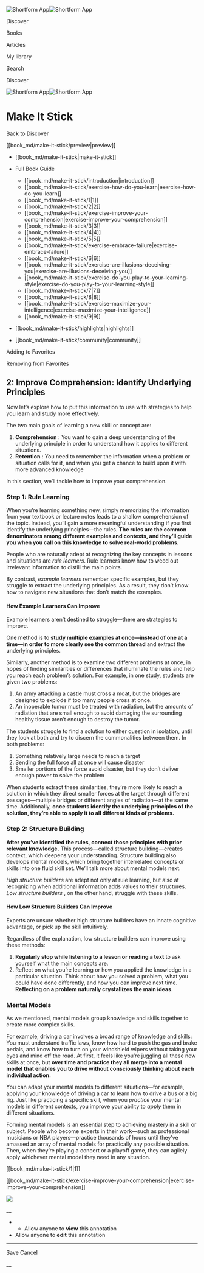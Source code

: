 ![Shortform App](/img/logo.36a2399e.svg)![Shortform App](/img/logo-dark.70c1b072.svg)

Discover

Books

Articles

My library

Search

Discover

![Shortform App](/img/logo.36a2399e.svg)![Shortform App](/img/logo-dark.70c1b072.svg)

# Make It Stick

Back to Discover

[[book_md/make-it-stick/preview|preview]]

  * [[book_md/make-it-stick|make-it-stick]]
  * Full Book Guide

    * [[book_md/make-it-stick/introduction|introduction]]
    * [[book_md/make-it-stick/exercise-how-do-you-learn|exercise-how-do-you-learn]]
    * [[book_md/make-it-stick/1|1]]
    * [[book_md/make-it-stick/2|2]]
    * [[book_md/make-it-stick/exercise-improve-your-comprehension|exercise-improve-your-comprehension]]
    * [[book_md/make-it-stick/3|3]]
    * [[book_md/make-it-stick/4|4]]
    * [[book_md/make-it-stick/5|5]]
    * [[book_md/make-it-stick/exercise-embrace-failure|exercise-embrace-failure]]
    * [[book_md/make-it-stick/6|6]]
    * [[book_md/make-it-stick/exercise-are-illusions-deceiving-you|exercise-are-illusions-deceiving-you]]
    * [[book_md/make-it-stick/exercise-do-you-play-to-your-learning-style|exercise-do-you-play-to-your-learning-style]]
    * [[book_md/make-it-stick/7|7]]
    * [[book_md/make-it-stick/8|8]]
    * [[book_md/make-it-stick/exercise-maximize-your-intelligence|exercise-maximize-your-intelligence]]
    * [[book_md/make-it-stick/9|9]]
  * [[book_md/make-it-stick/highlights|highlights]]
  * [[book_md/make-it-stick/community|community]]



Adding to Favorites 

Removing from Favorites 

## 2: Improve Comprehension: Identify Underlying Principles

Now let’s explore how to put this information to use with strategies to help you learn and study more effectively.

The two main goals of learning a new skill or concept are:

  1. **Comprehension** : You want to gain a deep understanding of the underlying principle in order to understand how it applies to different situations. 
  2. **Retention** : You need to remember the information when a problem or situation calls for it, and when you get a chance to build upon it with more advanced knowledge



In this section, we’ll tackle how to improve your comprehension.

### Step 1: Rule Learning

When you’re learning something new, simply memorizing the information from your textbook or lecture notes leads to a shallow comprehension of the topic. Instead, you’ll gain a more meaningful understanding if you first identify the underlying principles—the rules. **The rules are the common denominators among different examples and contexts, and they’ll guide you when you call on this knowledge to solve real-world problems.**

People who are naturally adept at recognizing the key concepts in lessons and situations are _rule learners_. Rule learners know how to weed out irrelevant information to distill the main points.

By contrast, _example learners_ remember specific examples, but they struggle to extract the underlying principles. As a result, they don’t know how to navigate new situations that don’t match the examples.

#### How Example Learners Can Improve

Example learners aren’t destined to struggle—there are strategies to improve.

One method is to **study multiple examples at once—instead of one at a time—in order to more clearly see the common thread** and extract the underlying principles.

Similarly, another method is to examine two different problems at once, in hopes of finding similarities or differences that illuminate the rules and help you reach each problem’s solution. For example, in one study, students are given two problems:

  1. An army attacking a castle must cross a moat, but the bridges are designed to explode if too many people cross at once. 
  2. An inoperable tumor must be treated with radiation, but the amounts of radiation that are small enough to avoid damaging the surrounding healthy tissue aren’t enough to destroy the tumor. 



The students struggle to find a solution to either question in isolation, until they look at both and try to discern the commonalities between them. In both problems:

  1. Something relatively large needs to reach a target 
  2. Sending the full force all at once will cause disaster
  3. Smaller portions of the force avoid disaster, but they don’t deliver enough power to solve the problem



When students extract these similarities, they’re more likely to reach a solution in which they direct smaller forces at the target through different passages—multiple bridges or different angles of radiation—at the same time. Additionally, **once students identify the underlying principles of the solution, they’re able to apply it to all different kinds of problems.**

### Step 2: Structure Building

**After you’ve identified the rules, connect those principles with prior relevant knowledge.** This process—called structure building—creates context, which deepens your understanding. Structure building also develops mental models, which bring together interrelated concepts or skills into one fluid skill set. We’ll talk more about mental models next.

_High structure builders_ are adept not only at rule learning, but also at recognizing when additional information adds values to their structures. _Low structure builders_ , on the other hand, struggle with these skills.

#### How Low Structure Builders Can Improve

Experts are unsure whether high structure builders have an innate cognitive advantage, or pick up the skill intuitively.

Regardless of the explanation, low structure builders can improve using these methods:

  1. **Regularly stop while listening to a lesson or reading a text** to ask yourself what the main concepts are. 
  2. Reflect on what you’re learning or how you applied the knowledge in a particular situation. Think about how you solved a problem, what you could have done differently, and how you can improve next time. **Reflecting on a problem naturally crystallizes the main ideas.**



### Mental Models

As we mentioned, mental models group knowledge and skills together to create more complex skills.

For example, driving a car involves a broad range of knowledge and skills: You must understand traffic laws, know how hard to push the gas and brake pedals, and know how to turn on your windshield wipers without taking your eyes and mind off the road. At first, it feels like you’re juggling all these new skills at once, but **over time and practice they all merge into a mental model that enables you to drive without consciously thinking about each individual action.**

You can adapt your mental models to different situations—for example, applying your knowledge of driving a car to learn how to drive a bus or a big rig. Just like practicing a specific skill, when you _practice_ your mental models in different contexts, you improve your ability to _apply_ them in different situations.

Forming mental models is an essential step to achieving mastery in a skill or subject. People who become experts in their work—such as professional musicians or NBA players—practice thousands of hours until they’ve amassed an array of mental models for practically any possible situation. Then, when they’re playing a concert or a playoff game, they can agilely apply whichever mental model they need in any situation.

[[book_md/make-it-stick/1|1]]

[[book_md/make-it-stick/exercise-improve-your-comprehension|exercise-improve-your-comprehension]]

![](https://bat.bing.com/action/0?ti=56018282&Ver=2&mid=5bb3c44f-2a57-41a9-974a-2c42b1f7a119&sid=f30c5e70639211ee87d33f0876d93783&vid=f30c9700639211eeb3a75d830392c94f&vids=0&msclkid=N&pi=0&lg=en-US&sw=800&sh=600&sc=24&nwd=1&tl=Shortform%20%7C%20Book&p=https%3A%2F%2Fwww.shortform.com%2Fapp%2Fbook%2Fmake-it-stick%2F2&r=&lt=609&evt=pageLoad&sv=1&rn=807891)

__

  *   * Allow anyone to **view** this annotation
  * Allow anyone to **edit** this annotation



* * *

Save Cancel

__



